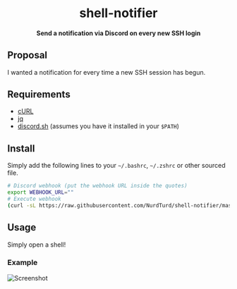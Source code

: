 <h1 align="center">
  <br>
  shell-notifier
  <br>
</h1>

<h4 align="center">Send a notification via Discord on every new SSH login</h4>

## Proposal
I wanted a notification for every time a new SSH session has begun.

## Requirements
* [cURL](https://curl.haxx.se/)
* [jq](https://stedolan.github.io/jq/)
* [discord.sh](https://github.com/ChaoticWeg/discord.sh) (assumes you have it installed in your `$PATH`)

## Install
Simply add the following lines to your `~/.bashrc`, `~/.zshrc` or other sourced file.
```sh
# Discord webhook (put the webhook URL inside the quotes)
export WEBHOOK_URL=""
# Execute webhook
(curl -sL https://raw.githubusercontent.com/NurdTurd/shell-notifier/master/notify.sh | bash -s "$WEBHOOK_URL" &)
```

## Usage
Simply open a shell!

### Example
![Screenshot](https://i.imgur.com/Dpp3qNW.png)
